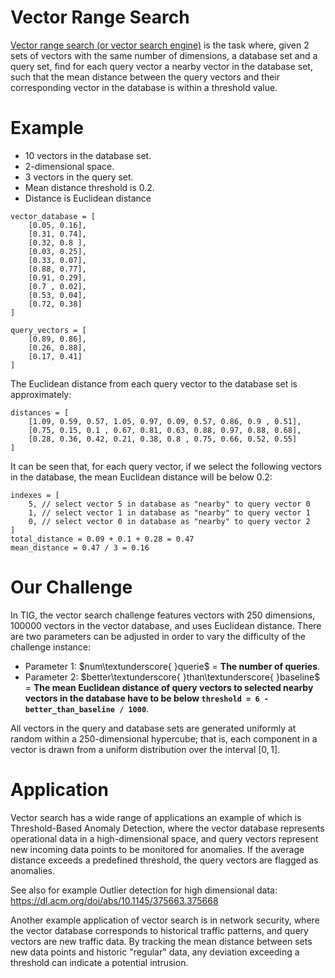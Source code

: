 # Vector Range Search

[Vector range search (or vector search engine)](https://en.wikipedia.org/wiki/Vector_database) is the task where, given 2 sets of vectors with the same number of dimensions, a database set and a query set, find for each query vector a nearby vector in the database set, such that the mean distance between the query vectors and their corresponding vector in the database is within a threshold value.

# Example 

* 10 vectors in the database set.
* 2-dimensional space.
* 3 vectors in the query set.
* Mean distance threshold is $0.2$.
* Distance is Euclidean distance

```
vector_database = [
    [0.05, 0.16],
    [0.31, 0.74],
    [0.32, 0.8 ],
    [0.03, 0.25],
    [0.33, 0.07],
    [0.88, 0.77],
    [0.91, 0.29],
    [0.7 , 0.02],
    [0.53, 0.04],
    [0.72, 0.38]
]

query_vectors = [
    [0.89, 0.86],
    [0.26, 0.88],
    [0.17, 0.41]
]
```

The Euclidean distance from each query vector to the database set is approximately:
```
distances = [
    [1.09, 0.59, 0.57, 1.05, 0.97, 0.09, 0.57, 0.86, 0.9 , 0.51],
    [0.75, 0.15, 0.1 , 0.67, 0.81, 0.63, 0.88, 0.97, 0.88, 0.68],
    [0.28, 0.36, 0.42, 0.21, 0.38, 0.8 , 0.75, 0.66, 0.52, 0.55]
]
```

It can be seen that, for each query vector, if we select the following vectors in the database, the mean Euclidean distance will be below 0.2:
```
indexes = [
    5, // select vector 5 in database as "nearby" to query vector 0
    1, // select vector 1 in database as "nearby" to query vector 1
    0, // select vector 0 in database as "nearby" to query vector 2
]
total_distance = 0.09 + 0.1 + 0.28 = 0.47
mean_distance = 0.47 / 3 = 0.16
```

# Our Challenge

In TIG, the vector search challenge features vectors with 250 dimensions, 100000 vectors in the vector database, and uses Euclidean distance. There are two parameters can be adjusted in order to vary the difficulty of the challenge instance:

- Parameter 1: $num\textunderscore{ }querie$ = **The number of queries**.  
- Parameter 2: $better\textunderscore{ }than\textunderscore{ }baseline$ = **The mean Euclidean distance of query vectors to selected nearby vectors in the database have to be below `threshold = 6 - better_than_baseline / 1000`**. 

All vectors in the query and database sets are generated uniformly at random within a 250-dimensional hypercube; that is, each component in a vector is drawn from a uniform distribution over the interval $[0, 1]$.

# Application

Vector search has a wide range of applications an example of which is Threshold-Based Anomaly Detection, where the vector database represents operational data in a high-dimensional space, and query vectors represent new incoming data points to be monitored for anomalies. If the average distance exceeds a predefined threshold, the query vectors are flagged as anomalies. 

See also for example Outlier detection for high dimensional data: https://dl.acm.org/doi/abs/10.1145/375663.375668

Another example application of vector search is in network security, where the vector database corresponds to historical traffic patterns, and query vectors are new traffic data. By tracking the mean distance between sets new data points and historic "regular" data, any deviation exceeding a threshold can indicate a potential intrusion.

